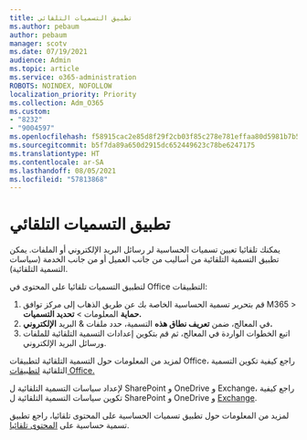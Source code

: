 ```yaml
---
title: تطبيق التسميات التلقائي
ms.author: pebaum
author: pebaum
manager: scotv
ms.date: 07/19/2021
audience: Admin
ms.topic: article
ms.service: o365-administration
ROBOTS: NOINDEX, NOFOLLOW
localization_priority: Priority
ms.collection: Adm_O365
ms.custom:
- "8232"
- "9004597"
ms.openlocfilehash: f58915cac2e85d8f29f2cb03f85c278e781effaa80d5981b7b5b68170094fc9d
ms.sourcegitcommit: b5f7da89a650d2915dc652449623c78be6247175
ms.translationtype: HT
ms.contentlocale: ar-SA
ms.lasthandoff: 08/05/2021
ms.locfileid: "57813868"
---
```

# <a name="auto-apply-labeling"></a>تطبيق التسميات التلقائي

يمكنك تلقائيا تعيين تسميات الحساسية لر رسائل البريد الإلكتروني أو الملفات. يمكن تطبيق التسمية التلقائية من أساليب من جانب العميل أو من جانب الخدمة (سياسات التسمية التلقائية).

لتطبيق التسميات تلقائيا على المحتوى في Office التطبيقات: 

1. قم بتحرير تسمية الحساسية الخاصة بك عن طريق الذهاب إلى مركز توافق M365 > **حماية** المعلومات > **تحديد التسميات.** 
1. في المعالج، ضمن **تعريف نطاق هذه** التسمية، حدد ملفات & البريد **الإلكتروني.** 
1. اتبع الخطوات الواردة في المعالج، ثم قم بتكوين إعدادات التسمية التلقائية للملفات ورسائل البريد الإلكتروني. 

لمزيد من المعلومات حول التسمية التلقائية لتطبيقات Office، راجع كيفية تكوين التسمية التلقائية [لتطبيقات Office.](/microsoft-365/compliance/apply-sensitivity-label-automatically#how-to-configure-auto-labeling-for-office-apps)

لإعداد سياسات التسمية التلقائية ل SharePoint و OneDrive و Exchange، راجع كيفية تكوين سياسات التسمية التلقائية ل SharePoint و OneDrive و [Exchange](https://go.microsoft.com/fwlink/?linkid=2148841).

لمزيد من المعلومات حول تطبيق تسميات الحساسية على المحتوى تلقائيا، راجع تطبيق تسمية حساسية على [المحتوى تلقائيا](/microsoft-365/compliance/apply-sensitivity-label-automatically).
